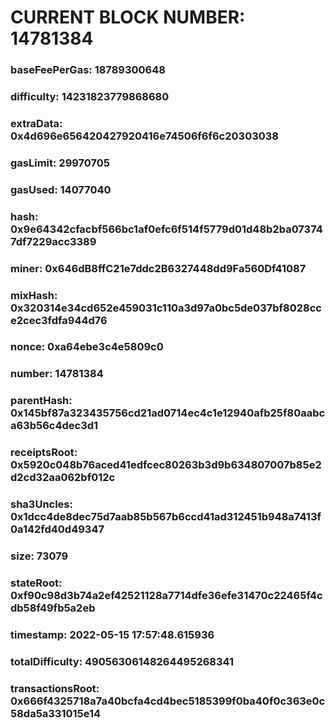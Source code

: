# CURRENT BLOCK NUMBER: 14781384

### baseFeePerGas: 18789300648
### difficulty: 14231823779868680
### extraData: 0x4d696e656420427920416e74506f6f6c20303038
### gasLimit: 29970705
### gasUsed: 14077040
### hash: 0x9e64342cfacbf566bc1af0efc6f514f5779d01d48b2ba073747df7229acc3389
### miner: 0x646dB8ffC21e7ddc2B6327448dd9Fa560Df41087
### mixHash: 0x320314e34cd652e459031c110a3d97a0bc5de037bf8028cce2cec3fdfa944d76
### nonce: 0xa64ebe3c4e5809c0
### number: 14781384
### parentHash: 0x145bf87a323435756cd21ad0714ec4c1e12940afb25f80aabca63b56c4dec3d1
### receiptsRoot: 0x5920c048b76aced41edfcec80263b3d9b634807007b85e2d2cd32aa062bf012c
### sha3Uncles: 0x1dcc4de8dec75d7aab85b567b6ccd41ad312451b948a7413f0a142fd40d49347
### size: 73079
### stateRoot: 0xf90c98d3b74a2ef42521128a7714dfe36efe31470c22465f4cdb58f49fb5a2eb
### timestamp: 2022-05-15 17:57:48.615936
### totalDifficulty: 49056306148264495268341
### transactionsRoot: 0x666f4325718a7a40bcfa4cd4bec5185399f0ba40f0c363e0c58da5a331015e14
